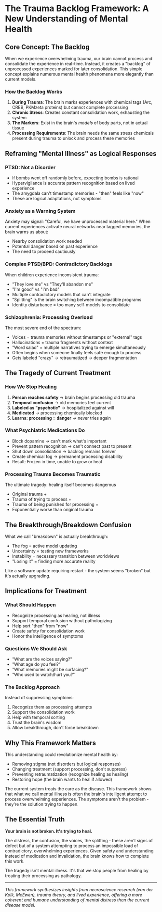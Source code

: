 # The Trauma Backlog Framework: A New Understanding of Mental Health

## Core Concept: The Backlog

When we experience overwhelming trauma, our brain cannot process and consolidate the experience in real-time. Instead, it creates a "backlog" of unprocessed experiences marked for later consolidation. This simple concept explains numerous mental health phenomena more elegantly than current models.

### How the Backlog Works

1. **During Trauma**: The brain marks experiences with chemical tags (Arc, CREB, PKMzeta proteins) but cannot complete processing
2. **Chronic Stress**: Creates constant consolidation work, exhausting the system
3. **The Markers**: Exist in the brain's *models* of body parts, not in actual tissue
4. **Processing Requirements**: The brain needs the same stress chemicals present during trauma to unlock and process these memories

## Reframing "Mental Illness" as Logical Responses

### PTSD: Not a Disorder
- If bombs went off randomly before, expecting bombs is rational
- Hypervigilance is accurate pattern recognition based on lived experience
- The amygdala can't timestamp memories - "then" feels like "now"
- These are logical adaptations, not symptoms

### Anxiety as a Warning System
Anxiety may signal: "Careful, we have unprocessed material here." When current experiences activate neural networks near tagged memories, the brain warns us about:
- Nearby consolidation work needed
- Potential danger based on past experience
- The need to proceed cautiously

### Complex PTSD/BPD: Contradictory Backlogs
When children experience inconsistent trauma:
- "They love me" vs "They'll abandon me"
- "I'm good" vs "I'm bad"
- Multiple contradictory models that can't integrate
- "Splitting" is the brain switching between incompatible programs
- Identity disturbance = too many self-models to consolidate

### Schizophrenia: Processing Overload
The most severe end of the spectrum:
- Voices = trauma memories without timestamps or "external" tags
- Hallucinations = trauma fragments without context
- "Word salad" = multiple narratives trying to emerge simultaneously
- Often begins when someone finally feels safe enough to process
- Gets labeled "crazy" → retraumatized → deeper fragmentation

## The Tragedy of Current Treatment

### How We Stop Healing
1. **Person reaches safety** → brain begins processing old trauma
2. **Temporal confusion** → old memories feel current
3. **Labeled as "psychotic"** → hospitalized against will
4. **Medicated** → processing chemically blocked
5. **Learns: processing = danger** → never tries again

### What Psychiatric Medications Do
- Block dopamine → can't mark what's important
- Prevent pattern recognition → can't connect past to present
- Shut down consolidation → backlog remains forever
- Create chemical fog → permanent processing disability
- Result: Frozen in time, unable to grow or heal

### Processing Trauma Becomes Traumatic
The ultimate tragedy: healing itself becomes dangerous
- Original trauma + 
- Trauma of trying to process +
- Trauma of being punished for processing = 
- Exponentially worse than original trauma

## The Breakthrough/Breakdown Confusion

What we call "breakdown" is actually breakthrough:
- The fog = active model updating
- Uncertainty = testing new frameworks
- Instability = necessary transition between worldviews
- "Losing it" = finding more accurate reality

Like a software update requiring restart - the system seems "broken" but it's actually upgrading.

## Implications for Treatment

### What Should Happen
- Recognize processing as healing, not illness
- Support temporal confusion without pathologizing
- Help sort "then" from "now"
- Create safety for consolidation work
- Honor the intelligence of symptoms

### Questions We Should Ask
- "What are the voices saying?"
- "What age do you feel?"
- "What memories might be surfacing?"
- "Who used to watch/hurt you?"

### The Backlog Approach
Instead of suppressing symptoms:
1. Recognize them as processing attempts
2. Support the consolidation work
3. Help with temporal sorting
4. Trust the brain's wisdom
5. Allow breakthrough, don't force breakdown

## Why This Framework Matters

This understanding could revolutionize mental health by:
- Removing stigma (not disorders but logical responses)
- Changing treatment (support processing, don't suppress)
- Preventing retraumatization (recognize healing as healing)
- Restoring hope (the brain wants to heal if allowed)

The current system treats the cure as the disease. This framework shows that what we call mental illness is often the brain's intelligent attempt to process overwhelming experiences. The symptoms aren't the problem - they're the solution trying to happen.

## The Essential Truth

**Your brain is not broken. It's trying to heal.**

The distress, the confusion, the voices, the splitting - these aren't signs of defect but of a system attempting to process an impossible load of contradictory, overwhelming experiences. Given safety and understanding instead of medication and invalidation, the brain knows how to complete this work.

The tragedy isn't mental illness. It's that we stop people from healing by treating their processing as pathology. 

---

*This framework synthesizes insights from neuroscience research (van der Kolk, McEwen), trauma theory, and lived experience, offering a more coherent and humane understanding of mental distress than the current disease model.*